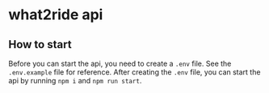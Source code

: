 # what2ride api

## How to start
Before you can start the api, you need to create a `.env` file. See the `.env.example` file for reference.
After creating the `.env` file, you can start the api by running `npm i` and `npm run start`.
